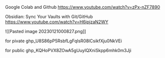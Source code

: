 Google Colab and Github
https://www.youtube.com/watch?v=zPx-nZF7890

Obsidian: Sync Your Vaults with Git/GitHub
https://www.youtube.com/watch?v=H6ipjzaN2WY




![[Pasted image 20230121000827.png]]



for pivate
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


for public
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